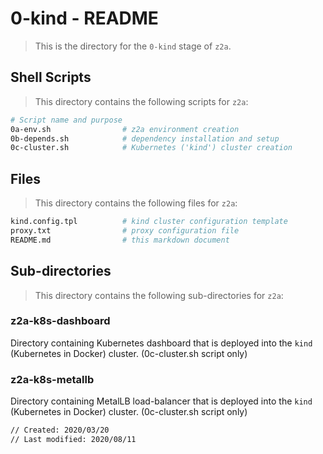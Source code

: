 # 0-kind - README

> This is the directory for the `0-kind` stage of `z2a`.

## Shell Scripts

> This directory contains the following scripts for `z2a`:

```sh
# Script name and purpose
0a-env.sh                # z2a environment creation
0b-depends.sh            # dependency installation and setup
0c-cluster.sh            # Kubernetes ('kind') cluster creation
```

## Files

> This directory contains the following files for `z2a`:

```sh
kind.config.tpl          # kind cluster configuration template
proxy.txt                # proxy configuration file
README.md                # this markdown document
```

## Sub-directories

> This directory contains the following sub-directories for `z2a`:

### z2a-k8s-dashboard

Directory containing Kubernetes dashboard that is deployed into the `kind` (Kubernetes in Docker) cluster. (0c-cluster.sh script only)

### z2a-k8s-metallb

Directory containing MetalLB load-balancer that is deployed into the `kind` (Kubernetes in Docker) cluster. (0c-cluster.sh script only)

```bash
// Created: 2020/03/20
// Last modified: 2020/08/11
```

